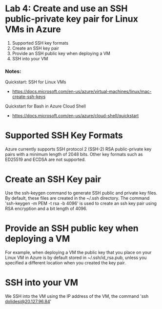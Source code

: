 # Lab 4: Create and use an SSH public-private key pair for Linux VMs in Azure

1. Supported SSH key formats
2. Create an SSH key pair
3. Provide an SSH public key when deploying a VM
4. SSH into your VM

### Notes:

Quickstart: SSH for Linux VMs
* https://docs.microsoft.com/en-us/azure/virtual-machines/linux/mac-create-ssh-keys

Quickstart for Bash in Azure Cloud Shell
* https://docs.microsoft.com/en-us/azure/cloud-shell/quickstart

# Supported SSH Key Formats
Azure currently supports SSH protocol 2 (SSH-2) RSA public-private key pairs with a minimum length of 2048 bits. Other key formats such as ED25519 and ECDSA are not supported. 

# Create an SSH Key pair
Use the ssh-keygen command to generate SSH public and private key files. By default, these files are created in the ~/.ssh directory. The command 'ssh-keygen -m PEM -t rsa -b 4096' is used to create an ssh key pair using RSA encryption and a bit length of 4096.


# Provide an SSH public key when deploying a VM 
For example, when deploying a VM the public key that you place on your Linux VM in Azure is by default stored in ~/.ssh/id_rsa.pub, unless you specified a different location when you created the key pair. 

# SSH into your VM

We SSH into the VM using the IP address of the VM, the command 'ssh dolidesi@20.127.96.84'
